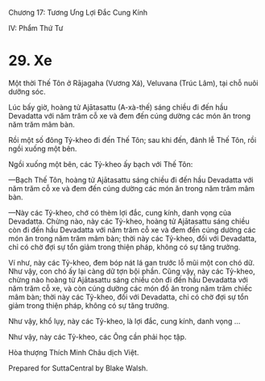  

Chương 17: Tương Ưng Lợi Ðắc Cung Kính

IV: Phẩm Thứ Tư

# 29\. Xe

Một thời Thế Tôn ở Rājagaha (Vương Xá), Veluvana (Trúc Lâm), tại chỗ nuôi dưỡng sóc.

Lúc bấy giờ, hoàng tử Ajātasattu (A-xà-thế) sáng chiều đi đến hầu Devadatta với năm trăm cỗ xe và đem đến cúng dường các món ăn trong năm trăm mâm bàn.

Rồi một số đông Tỷ-kheo đi đến Thế Tôn; sau khi đến, đảnh lễ Thế Tôn, rồi ngồi xuống một bên.

Ngồi xuống một bên, các Tỷ-kheo ấy bạch với Thế Tôn:

—Bạch Thế Tôn, hoàng tử Ajātasattu sáng chiều đi đến hầu Devadatta với năm trăm cỗ xe và đem đến cúng dường các món ăn trong năm trăm mâm bàn.

—Này các Tỷ-kheo, chớ có thèm lợi đắc, cung kính, danh vọng của Devadatta. Chừng nào, này các Tỷ-kheo, hoàng tử Ajātasattu sáng chiều còn đi đến hầu Devadatta với năm trăm cỗ xe và đem đến cúng dường các món ăn trong năm trăm mâm bàn; thời này các Tỷ-kheo, đối với Devadatta, chỉ có chờ đợi sự tổn giảm trong thiện pháp, không có sự tăng trưởng.

Ví như, này các Tỷ-kheo, đem bóp nát lá gan trước lỗ mũi một con chó dữ. Như vậy, con chó ấy lại càng dữ tợn bội phần. Cũng vậy, này các Tỷ-kheo, chừng nào hoàng tử Ajātasattu sáng chiều còn đi đến hầu Devadatta với năm trăm cỗ xe, và còn cúng dường các món đồ ăn trong năm trăm chiếc mâm bàn; thời này các Tỷ-kheo, đối với Devadatta, chỉ có chờ đợi sự tổn giảm trong thiện pháp, không có sự tăng trưởng.

Như vậy, khổ lụy, này các Tỷ-kheo, là lợi đắc, cung kính, danh vọng …

Như vậy, này các Tỷ-kheo, các Ông cần phải học tập.

Hòa thượng Thích Minh Châu dịch Việt.

Prepared for SuttaCentral by Blake Walsh.